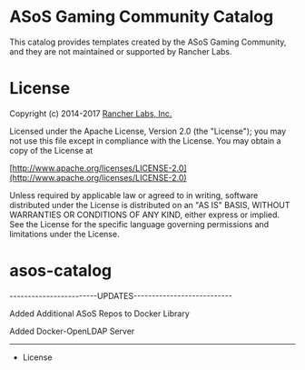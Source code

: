 # ASoS Gaming Community Catalog

This catalog provides templates created by the ASoS Gaming Community, and they are not maintained or supported by Rancher Labs.

# License
Copyright (c) 2014-2017 [Rancher Labs, Inc.](http://rancher.com)

Licensed under the Apache License, Version 2.0 (the "License");
you may not use this file except in compliance with the License.
You may obtain a copy of the License at

[http://www.apache.org/licenses/LICENSE-2.0](http://www.apache.org/licenses/LICENSE-2.0)

Unless required by applicable law or agreed to in writing, software
distributed under the License is distributed on an "AS IS" BASIS,
WITHOUT WARRANTIES OR CONDITIONS OF ANY KIND, either express or implied.
See the License for the specific language governing permissions and
limitations under the License.
# asos-catalog


------------------------UPDATES---------------------------

Added Additional ASoS Repos to Docker Library


Added Docker-OpenLDAP Server

----------------------------------------------------------

* License

